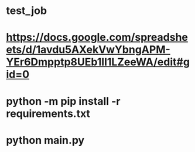 # test_job
# https://docs.google.com/spreadsheets/d/1avdu5AXekVwYbngAPM-YEr6Dmpptp8UEb1ll1LZeeWA/edit#gid=0
# python -m pip install -r requirements.txt
# python main.py
